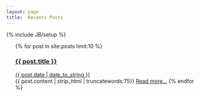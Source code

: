 ```yaml
---
layout: page
title:  Recents Posts
---
```

{% include JB/setup %}

<ul class="posts">
{% for post in site.posts  limit:10 %}
    <a href="{{ BASE_PATH }}{{ post.url }}"><h3> {{ post.title }}<br /></h3></a>
	<u>{{ post.date | date_to_string }}<br /></u> 
        {{ post.content | strip_html | truncatewords:75}}
            <a href="{{ post.url }}">Read more...</a>
    {% endfor %}
</ul>
